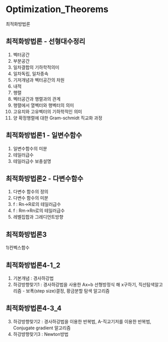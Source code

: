 # Optimization_Theorems
최적화방법론

## 최적화방법론 - 선형대수정리
1) 벡터공간
2) 부분공간
3) 일차결합의 기하학적의미
4) 일차독립, 일차종속
5) 기저개념과 벡터공간의 차원
6) 내적
7) 행렬
8) 벡터공간과 행렬과의 관계
9) 행렬에서 열벡터와 행벡터의 의미
10) 고유치와 고유벡터의 기하학적인 의미
11) 양 확정행렬에 대한 Gram-schmidt 직교화 과정

## 최적화방법론1 - 일변수함수
1) 일변수함수의 미분
2) 테일러급수
3) 테일러급수 보충설명 

## 최적화방법론2 - 다변수함수
1) 다변수 함수의 정의   
2) 다변수 함수의 미분   
3) f : Rn->R로의 테일러급수   
4) f : Rm->Rn로의 테일러급수   
5) 레벨집합과 그레디언트방향

## 최적화방법론3
1)컨벡스함수

## 최적화방법론4-1_2
1) 기본개념 : 경사하강법
2) 하강방향찾기1 : 경사하강법을 사용한 Ax=b 선형방정식 해 x구하기, 직선탐색알고리즘 - 보폭(step size)결정, 황금분할 탐색 알고리즘

## 최적화방법론4-3_4
3) 하강방향찾기2 : 경사하강법을 이용한 반복법, A-직교기저를 이용한 반복법, Conjugate gradient 알고리즘
4) 하강뱡향찾기3 : Newton방법
